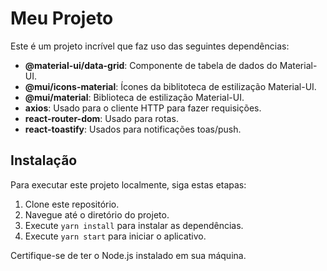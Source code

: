 # Meu Projeto

Este é um projeto incrível que faz uso das seguintes dependências:


- **@material-ui/data-grid**: Componente de tabela de dados do Material-UI.
- **@mui/icons-material**: Ícones da biblitoteca de estilização Material-UI.
- **@mui/material**: Biblioteca de estilização Material-UI.
- **axios**: Usado para o cliente HTTP para fazer requisições.
- **react-router-dom**: Usado para rotas.
- **react-toastify**: Usados para notificações toas/push.

## Instalação

Para executar este projeto localmente, siga estas etapas:

1. Clone este repositório.
2. Navegue até o diretório do projeto.
3. Execute `yarn install` para instalar as dependências.
4. Execute `yarn start`  para iniciar o aplicativo.

Certifique-se de ter o Node.js instalado em sua máquina.

